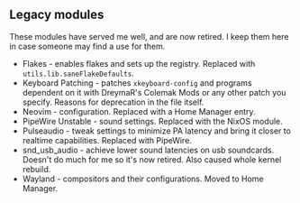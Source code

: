 ## Legacy modules

These modules have served me well, and are now retired. I keep them here in case
someone may find a use for them.

- Flakes - enables flakes and sets up the registry. Replaced with
  `utils.lib.saneFlakeDefaults`.
- Keyboard Patching - patches `xkeyboard-config` and programs dependent on it
  with DreymaR's Colemak Mods or any other patch you specify. Reasons for
  deprecation in the file itself.
- Neovim - configuration. Replaced with a Home Manager entry.
- PipeWire Unstable - sound settings. Replaced with the NixOS module.
- Pulseaudio - tweak settings to minimize PA latency and bring it closer to
  realtime capabilities. Replaced with PipeWire.
- snd_usb_audio - achieve lower sound latencies on usb soundcards. Doesn't do
  much for me so it's now retired. Also caused whole kernel rebuild.
- Wayland - compositors and their configurations. Moved to Home Manager.
